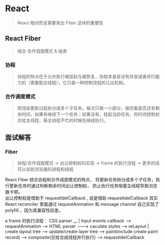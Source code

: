 # React

> React 相对而言需要突出 Fiber 这块的重要性

## React Fiber

> 结合 合作调度模式 & 链表 

### 协程

> 协程的特点在于允许执行被挂起与被恢复，协程本身是没有并发或者并行能力的（需要配合线程），它只是一种控制流程的让出机制。

### 合作调度模式

> 把渲染更新过程拆分成多个子任务，每次只做一小部分，做完看是否还有剩余时间，如果有继续下一个任务；如果没有，挂起当前任务，将时间控制权交给主线程，等主线程不忙的时候在继续执行。



## 面试解答

### Fiber

> 协程/合作调度模式 -> 出让控制权的实现 -> frame 的执行流程 -> 更多的话可以谈到浏览器的进程和线程

React Fiber 结合协程和合作调度模式的特点， 将更新任务拆分成多个子任务，执行更新任务时通过判断剩余时间出让控制权， 防止执行任务阻塞主线程导致浏览器卡顿。  
出让控制权是借助于 requestIdelCallback , 说是借助 requestIdelCallback 其实 React reconciler 里面通过 requestAnimation 和 message channel 自己实现了 polyfill ，因为其兼容性较差。  

a frame 的执行流程：
                                                CSS parser __
                                                            |
Input events callback --> requestAnimation --> HTML parser ---> caculate styles --> reLayout | create layout tree --> update/create layer tree --> paint(include create paint record)  --> composite(交给合成线程并行执行) --> requestIdelCallback
